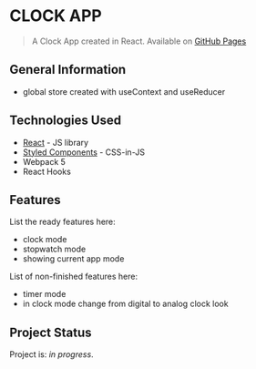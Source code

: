 # CLOCK APP

> A Clock App created in React.
> Available on [GitHub Pages](https://krylak123.github.io/react-clock-app/)

## General Information

- global store created with useContext and useReducer

## Technologies Used

- [React](https://pl.reactjs.org/) - JS library
- [Styled Components](https://styled-components.com/) - CSS-in-JS
- Webpack 5
- React Hooks

## Features

List the ready features here:

- clock mode
- stopwatch mode
- showing current app mode

List of non-finished features here:

- timer mode
- in clock mode change from digital to analog clock look

## Project Status

Project is: _in progress_.

